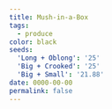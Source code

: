 ```yaml
---
title: Mush-in-a-Box
tags:
  - produce
color: black
seeds:
  'Long + Oblong': '25'
  'Big + Crooked': '25'
  'Big + Small': '21.88'
date: 0000-00-00
permalink: false
---
```

